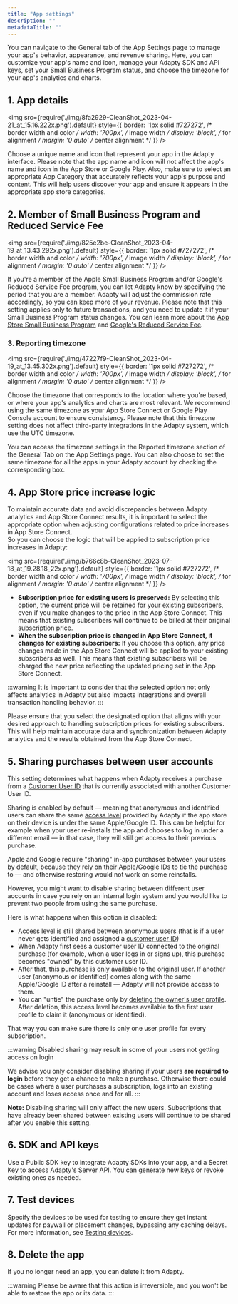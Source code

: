 ```yaml
---
title: "App settings"
description: ""
metadataTitle: ""
---
```


You can navigate to the General tab of the App Settings page to manage your app's behavior, appearance, and revenue sharing. Here, you can customize your app's name and icon, manage your Adapty SDK and API keys, set your Small Business Program status, and choose the timezone for your app's analytics and charts.

## 1. App details


<img
  src={require('./img/8fa2929-CleanShot_2023-04-21_at_15.16.222x.png').default}
  style={{
    border: '1px solid #727272', /* border width and color */
    width: '700px', /* image width */
    display: 'block', /* for alignment */
    margin: '0 auto' /* center alignment */
  }}
/>





Choose a unique name and icon that represent your app in the Adapty interface. Please note that the app name and icon will not affect the app's name and icon in the App Store or Google Play. Also, make sure to select an appropriate App Category that accurately reflects your app's purpose and content. This will help users discover your app and ensure it appears in the appropriate app store categories.

## 2\. Member of Small Business Program and Reduced Service Fee


<img
  src={require('./img/825e2be-CleanShot_2023-04-19_at_13.43.292x.png').default}
  style={{
    border: '1px solid #727272', /* border width and color */
    width: '700px', /* image width */
    display: 'block', /* for alignment */
    margin: '0 auto' /* center alignment */
  }}
/>





If you're a member of the Apple Small Business Program and/or Google's Reduced Service Fee program, you can let Adapty know by specifying the period that you are a member. Adapty will adjust the commission rate accordingly, so you can keep more of your revenue. Please note that this setting applies only to future transactions, and you need to update it if your Small Business Program status changes. You can learn more about the [App Store Small Business Program](app-store-small-business-program) and [Google's Reduced Service Fee](google-reduced-service-fee).

### 3\. Reporting timezone


<img
  src={require('./img/47227f9-CleanShot_2023-04-19_at_13.45.302x.png').default}
  style={{
    border: '1px solid #727272', /* border width and color */
    width: '700px', /* image width */
    display: 'block', /* for alignment */
    margin: '0 auto' /* center alignment */
  }}
/>





Choose the timezone that corresponds to the location where you're based, or where your app's analytics and charts are most relevant. We recommend using the same timezone as your App Store Connect or Google Play Console account to ensure consistency. Please note that this timezone setting does not affect third-party integrations in the Adapty system, which use the UTC timezone.

You can access the timezone settings in the Reported timezone section of the General Tab on the App Settings page. You can also choose to set the same timezone for all the apps in your Adapty account by checking the corresponding box.

## 4\. App Store price increase logic

To maintain accurate data and avoid discrepancies between Adapty analytics and App Store Connect results, it is important to select the appropriate option when adjusting configurations related to price increases in App Store Connect.  
So you can choose the logic that will be applied to subscription price increases in Adapty:


<img
  src={require('./img/b766c8b-CleanShot_2023-07-18_at_19.28.18_22x.png').default}
  style={{
    border: '1px solid #727272', /* border width and color */
    width: '700px', /* image width */
    display: 'block', /* for alignment */
    margin: '0 auto' /* center alignment */
  }}
/>





- **Subscription price for existing users is preserved:** By selecting this option, the current price will be retained for your existing subscribers, even if you make changes to the price in the App Store Connect. This means that existing subscribers will continue to be billed at their original subscription price.
- **When the subscription price is changed in App Store Connect, it changes for existing subscribers:** If you choose this option, any price changes made in the App Store Connect will be applied to your existing subscribers as well. This means that existing subscribers will be charged the new price reflecting the updated pricing set in the App Store Connect.

:::warning
It is important to consider that the selected option not only affects analytics in Adapty but also impacts integrations and overall transaction handling behavior.
:::

Please ensure that you select the designated option that aligns with your desired approach to handling subscription prices for existing subscribers. This will help maintain accurate data and synchronization between Adapty analytics and the results obtained from the App Store Connect.

## 5\. Sharing purchases between user accounts

This setting determines what happens when Adapty receives a purchase from a [Customer User ID](identifying-users#setting-customer-user-id-on-configuration) that is currently associated with another Customer User ID.

Sharing is enabled by default — meaning that anonymous and identified users can share the same [access level](access-level) provided by Adapty if the app store on their device is under the same Apple/Google ID. This can be helpful for example when your user re-installs the app and chooses to log in under a different email — in that case, they will still get access to their previous purchase.

Apple and Google require "sharing" in-app purchases between your users by default, because they rely on their Apple/Google IDs to tie the purchase to — and otherwise restoring would not work on some reinstalls.

However, you might want to disable sharing between different user accounts in case you rely on an internal login system and you would like to prevent two people from using the same purchase.

Here is what happens when this option is disabled:

- Access level is still shared between anonymous users (that is if a user never gets identified and assigned a [customer user ID](identifying-users#setting-customer-user-id-on-configuration))
- When Adapty first sees a customer user ID connected to the original purchase (for example, when a user logs in or signs up), this purchase becomes "owned" by this customer user ID.
- After that, this purchase is only available to the original user. If another user (anonymous or identified) comes along with the same Apple/Google ID after a reinstall — Adapty will not provide access to them.
- You can "untie" the purchase only by [deleting the owner's user profile](server-side-api-specs#delete-users-data). After deletion, this access level becomes available to the first user profile to claim it (anonymous or identified).

That way you can make sure there is only one user profile for every subscription.

:::warning
Disabled sharing may result in some of your users not getting access on login

We advise you only consider disabling sharing if your users **are required to login** before they get a chance to make a purchase. Otherwise there could be cases where a user purchases a subscription, logs into an existing account and loses access once and for all.
:::

**Note:** Disabling sharing will only affect the new users. Subscriptions that have already been shared between existing users will continue to be shared after you enable this setting.

## 6\. SDK and API keys

Use a Public SDK key to integrate Adapty SDKs into your app, and a Secret Key to access Adapty's Server API. You can generate new keys or revoke existing ones as needed.

## 7. Test devices

Specify the devices to be used for testing to ensure they get instant updates for paywall or placement changes, bypassing any caching delays. For more information, see [Testing devices](test-devices).

## 8. Delete the app

If you no longer need an app, you can delete it from Adapty. 

:::warning
Please be aware that this action is irreversible, and you won't be able to restore the app or its data.
:::
